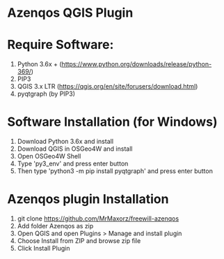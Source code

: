 # Azenqos QGIS Plugin

# Require Software:

1. Python 3.6x + (https://www.python.org/downloads/release/python-369/)
2. PIP3
3. QGIS 3.x LTR (https://qgis.org/en/site/forusers/download.html)
4. pyqtgraph (by PIP3)

# Software Installation (for Windows)

1. Download Python 3.6x and install
2. Download QGIS in OSGeo4W and install
3. Open OSGeo4W Shell
4. Type 'py3_env' and press enter button
5. Then type 'python3 -m pip install pyqtgraph' and press enter button

# Azenqos plugin Installation

1. git clone https://github.com/MrMaxorz/freewill-azenqos
2. Add folder Azenqos as zip
3. Open QGIS and open Plugins > Manage and install plugin
4. Choose Install from ZIP and browse zip file
5. Click Install Plugin
